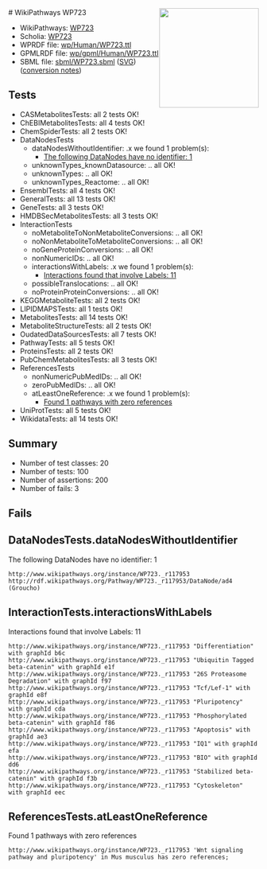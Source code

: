 <img style="float: right; width: 200px" src="../logo.png" />
# WikiPathways WP723

* WikiPathways: [WP723](https://identifiers.org/wikipathways:WP723)
* Scholia: [WP723](https://scholia.toolforge.org/wikipathways/WP723)
* WPRDF file: [wp/Human/WP723.ttl](../wp/Human/WP723.ttl)
* GPMLRDF file: [wp/gpml/Human/WP723.ttl](../wp/gpml/Human/WP723.ttl)
* SBML file: [sbml/WP723.sbml](../sbml/WP723.sbml) ([SVG](../sbml/WP723.svg)) ([conversion notes](../sbml/WP723.txt))

## Tests
* CASMetabolitesTests: all 2 tests OK!
* ChEBIMetabolitesTests: all 4 tests OK!
* ChemSpiderTests: all 2 tests OK!
* DataNodesTests
    * dataNodesWithoutIdentifier: .x we found 1 problem(s):
        * [The following DataNodes have no identifier: 1](#d2d32fa0)
    * unknownTypes_knownDatasource: .. all OK!
    * unknownTypes: .. all OK!
    * unknownTypes_Reactome: .. all OK!
* EnsemblTests: all 4 tests OK!
* GeneralTests: all 13 tests OK!
* GeneTests: all 3 tests OK!
* HMDBSecMetabolitesTests: all 3 tests OK!
* InteractionTests
    * noMetaboliteToNonMetaboliteConversions: .. all OK!
    * noNonMetaboliteToMetaboliteConversions: .. all OK!
    * noGeneProteinConversions: .. all OK!
    * nonNumericIDs: .. all OK!
    * interactionsWithLabels: .x we found 1 problem(s):
        * [Interactions found that involve Labels: 11](#fe97a8b9)
    * possibleTranslocations: .. all OK!
    * noProteinProteinConversions: .. all OK!
* KEGGMetaboliteTests: all 2 tests OK!
* LIPIDMAPSTests: all 1 tests OK!
* MetabolitesTests: all 14 tests OK!
* MetaboliteStructureTests: all 2 tests OK!
* OudatedDataSourcesTests: all 7 tests OK!
* PathwayTests: all 5 tests OK!
* ProteinsTests: all 2 tests OK!
* PubChemMetabolitesTests: all 3 tests OK!
* ReferencesTests
    * nonNumericPubMedIDs: .. all OK!
    * zeroPubMedIDs: .. all OK!
    * atLeastOneReference: .x we found 1 problem(s):
        * [Found 1 pathways with zero references](#35eb778e)
* UniProtTests: all 5 tests OK!
* WikidataTests: all 14 tests OK!


## Summary

* Number of test classes: 20
* Number of tests: 100
* Number of assertions: 200
* Number of fails: 3

## Fails

<a name="d2d32fa0" />

## DataNodesTests.dataNodesWithoutIdentifier

The following DataNodes have no identifier: 1
```
http://www.wikipathways.org/instance/WP723._r117953 http://rdf.wikipathways.org/Pathway/WP723._r117953/DataNode/ad4 (Groucho)
```

<a name="fe97a8b9" />

## InteractionTests.interactionsWithLabels

Interactions found that involve Labels: 11
```
http://www.wikipathways.org/instance/WP723._r117953 "Differentiation" with graphId b6c
http://www.wikipathways.org/instance/WP723._r117953 "Ubiquitin Tagged
beta-catenin" with graphId e1f
http://www.wikipathways.org/instance/WP723._r117953 "26S Proteasome Degradation" with graphId f97
http://www.wikipathways.org/instance/WP723._r117953 "Tcf/Lef-1" with graphId e8f
http://www.wikipathways.org/instance/WP723._r117953 "Pluripotency" with graphId cda
http://www.wikipathways.org/instance/WP723._r117953 "Phosphorylated beta-catenin" with graphId f86
http://www.wikipathways.org/instance/WP723._r117953 "Apoptosis" with graphId ae3
http://www.wikipathways.org/instance/WP723._r117953 "IQ1" with graphId efa
http://www.wikipathways.org/instance/WP723._r117953 "BIO" with graphId dd6
http://www.wikipathways.org/instance/WP723._r117953 "Stabilized beta-catenin" with graphId f3b
http://www.wikipathways.org/instance/WP723._r117953 "Cytoskeleton" with graphId eec
```

<a name="35eb778e" />

## ReferencesTests.atLeastOneReference

Found 1 pathways with zero references
```
http://www.wikipathways.org/instance/WP723._r117953 'Wnt signaling pathway and pluripotency' in Mus musculus has zero references; 
```

